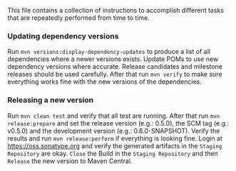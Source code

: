 This file contains a collection of instructions to accomplish different tasks that are repeatedly performed from time to time. 

### Updating dependency versions

Run `mvn versions:display-dependency-updates` to produce a list of all dependencies where a newer versions exists. Update POMs to use new dependency versions where accurate. Release candidates and milestone releases should be used carefully. After that run `mvn verify` to make sure everything works fine with the new versions of the dependencies.

### Releasing a new version

Run `mvn clean test` and verify that all test are running. After that run `mvn release:prepare` and set the release version (e.g.: 0.5.0), the SCM tag (e.g.: v0.5.0) and the development version (e.g.: 0.6.0-SNAPSHOT). Verify the results and run `mvn release:perform` if everything is looking fine. Login at https://oss.sonatype.org and verify the generated artifacts in the `Staging Repository` are okay. `Close` the Build in the `Staging Repository` and then `Release` the new version to Maven Central.
